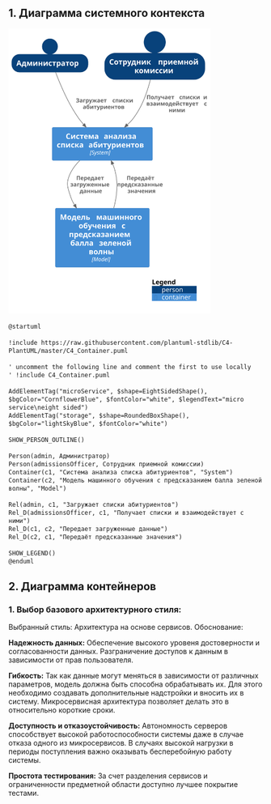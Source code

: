 ## 

## 1.	Диаграмма системного контекста

 <img width="400" src="Images/1.svg" alt="1"/>


```plantuml
@startuml

!include https://raw.githubusercontent.com/plantuml-stdlib/C4-PlantUML/master/C4_Container.puml

' uncomment the following line and comment the first to use locally
' !include C4_Container.puml

AddElementTag("microService", $shape=EightSidedShape(), $bgColor="CornflowerBlue", $fontColor="white", $legendText="micro service\neight sided")
AddElementTag("storage", $shape=RoundedBoxShape(), $bgColor="lightSkyBlue", $fontColor="white")

SHOW_PERSON_OUTLINE()

Person(admin, Администратор)
Person(admissionsOfficer, Сотрудник приемной комиссии)
Container(c1, "Система анализа списка абитуриентов", "System")
Container(c2, "Модель машинного обучения с предсказанием балла зеленой волны", "Model")

Rel(admin, c1, "Загружает списки абитуриентов")
Rel_D(admissionsOfficer, c1, "Получает списки и взаимодействует с ними")
Rel_D(c1, c2, "Передает загруженные данные")
Rel_D(c2, c1, "Передаёт предсказанные значения")

SHOW_LEGEND()
@enduml
```

## 2. Диаграмма контейнеров

### 1. Выбор базового архитектурного стиля:

Выбранный стиль: Архитектура на основе сервисов.
Обоснование:

**Надежность данных:** Обеспечение высокого уровеня достоверности и согласованности данных. Разграничение доступов к данным в зависимости от прав пользователя.

**Гибкость:** Так как данные могут меняться в зависимости от различных параметров, модель должна быть способна обрабатывать их. Для этого необходимо создавать дополнительные надстройки и вносить их в систему. Микросервисная архитектура позволяет делать это в относительно короткие сроки. 

**Доступность и отказоустойчивость:**  Автономность серверов способствует высокой работоспособности системы даже в случае отказа одного из микросервисов. В случаях высокой нагрузки в периоды поступления важно оказывать бесперебойную работу системы.

**Простота тестирования:** За счет разделения сервисов и ограниченности предметной области доступно лучшее покрытие тестами.
